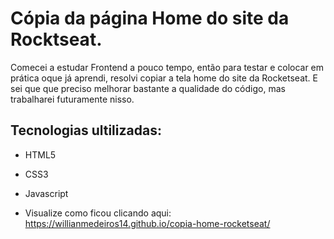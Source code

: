 # Cópia da página Home do site da Rocktseat.

Comecei a estudar Frontend a pouco tempo, então para testar e colocar em prática oque já aprendi, resolvi copiar a tela home do site da Rocketseat.
E sei que que preciso melhorar bastante a qualidade do código, mas trabalharei futuramente nisso.

## Tecnologias ultilizadas:
- HTML5 
- CSS3
- Javascript

- Visualize como ficou clicando aqui: https://willianmedeiros14.github.io/copia-home-rocketseat/ 
